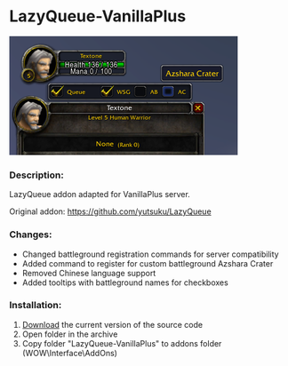 # LazyQueue-VanillaPlus

![Addon screenshot #1](IMG_1.png)

### Description:
LazyQueue addon adapted for VanillaPlus server.

Original addon: https://github.com/yutsuku/LazyQueue

### Changes:
* Changed battleground registration commands for server compatibility
* Added command to register for custom battleground Azshara Crater
* Removed Chinese language support
* Added tooltips with battleground names for checkboxes

### Installation:
1. [Download](https://github.com/for-wow/lazy-queue-vanillaplus/archive/refs/heads/main.zip) the current version of the source code
2. Open folder in the archive
3. Copy folder "LazyQueue-VanillaPlus" to addons folder (WOW\Interface\AddOns\)
